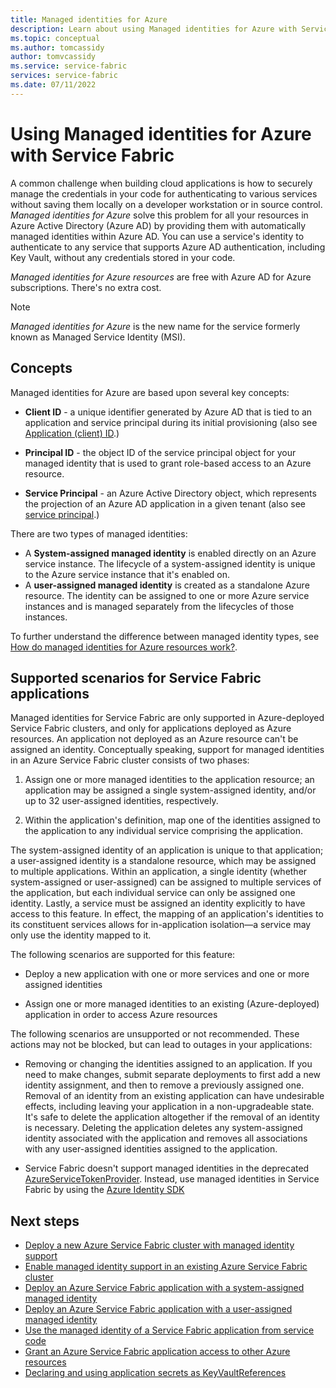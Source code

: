 ```yaml
---
title: Managed identities for Azure
description: Learn about using Managed identities for Azure with Service Fabric.
ms.topic: conceptual
ms.author: tomcassidy
author: tomvcassidy
ms.service: service-fabric
services: service-fabric
ms.date: 07/11/2022
---
```


# Using Managed identities for Azure with Service Fabric

A common challenge when building cloud applications is how to securely manage the credentials in your code for authenticating to various services without saving them locally on a developer workstation or in source control. *Managed identities for Azure* solve this problem for all your resources in Azure Active Directory (Azure AD) by providing them with automatically managed identities within Azure AD. You can use a service's identity to authenticate to any service that supports Azure AD authentication, including Key Vault, without any credentials stored in your code.

*Managed identities for Azure resources* are free with Azure AD for Azure subscriptions. There's no extra cost.

> [!NOTE]
> *Managed identities for Azure* is the new name for the service formerly known as Managed Service Identity (MSI).

## Concepts

Managed identities for Azure are based upon several key concepts:

- **Client ID** - a unique identifier generated by Azure AD that is tied to an application and service principal during its initial provisioning (also see [Application (client) ID](../active-directory/develop/developer-glossary.md#application-client-id).)

- **Principal ID** - the object ID of the service principal object for your managed identity that is used to grant role-based access to an Azure resource.

- **Service Principal** - an Azure Active Directory object, which represents the projection of an Azure AD application in a given tenant (also see [service principal](../active-directory/develop/developer-glossary.md#service-principal-object).)

There are two types of managed identities:

- A **System-assigned managed identity** is enabled directly on an Azure service instance.  The lifecycle of a system-assigned identity is unique to the Azure service instance that it's enabled on.
- A **user-assigned managed identity** is created as a standalone Azure resource. The identity can be assigned to one or more Azure service instances and is managed separately from the lifecycles of those instances.

To further understand the difference between managed identity types, see [How do managed identities for Azure resources work?](../active-directory/managed-identities-azure-resources/overview.md#managed-identity-types).

## Supported scenarios for Service Fabric applications

Managed identities for Service Fabric are only supported in Azure-deployed Service Fabric clusters, and only for applications deployed as Azure resources. An application not deployed as an Azure resource can't be assigned an identity. Conceptually speaking, support for managed identities in an Azure Service Fabric cluster consists of two phases:

1. Assign one or more managed identities to the application resource; an application may be assigned a single system-assigned identity, and/or up to 32 user-assigned identities, respectively.

2. Within the application's definition, map one of the identities assigned to the application to any individual service comprising the application.

The system-assigned identity of an application is unique to that application; a user-assigned identity is a standalone resource, which may be assigned to multiple applications. Within an application, a single identity (whether system-assigned or user-assigned) can be assigned to multiple services of the application, but each individual service can only be assigned one identity. Lastly, a service must be assigned an identity explicitly to have access to this feature. In effect, the mapping of an application's identities to its constituent services allows for in-application isolation—a service may only use the identity mapped to it.

The following scenarios are supported for this feature:

- Deploy a new application with one or more services and one or more assigned identities

- Assign one or more managed identities to an existing (Azure-deployed) application in order to access Azure resources

The following scenarios are unsupported or not recommended. These actions may not be blocked, but can lead to outages in your applications:

- Removing or changing the identities assigned to an application. If you need to make changes, submit separate deployments to first add a new identity assignment, and then to remove a previously assigned one. Removal of an identity from an existing application can have undesirable effects, including leaving your application in a non-upgradeable state. It's safe to delete the application altogether if the removal of an identity is necessary. Deleting the application deletes any system-assigned identity associated with the application and removes all associations with any user-assigned identities assigned to the application.

- Service Fabric doesn't support managed identities in the deprecated [AzureServiceTokenProvider](/dotnet/api/overview/azure/service-to-service-authentication). Instead, use managed identities in Service Fabric by using the [Azure Identity SDK](./how-to-managed-identity-service-fabric-app-code.md)

## Next steps

- [Deploy a new Azure Service Fabric cluster with managed identity support](./configure-new-azure-service-fabric-enable-managed-identity.md)
- [Enable managed identity support in an existing Azure Service Fabric cluster](./configure-existing-cluster-enable-managed-identity-token-service.md)
- [Deploy an Azure Service Fabric application with a system-assigned managed identity](./how-to-deploy-service-fabric-application-system-assigned-managed-identity.md)
- [Deploy an Azure Service Fabric application with a user-assigned managed identity](./how-to-deploy-service-fabric-application-user-assigned-managed-identity.md)
- [Use the managed identity of a Service Fabric application from service code](./how-to-managed-identity-service-fabric-app-code.md)
- [Grant an Azure Service Fabric application access to other Azure resources](./how-to-grant-access-other-resources.md)
- [Declaring and using application secrets as KeyVaultReferences](./service-fabric-keyvault-references.md)
